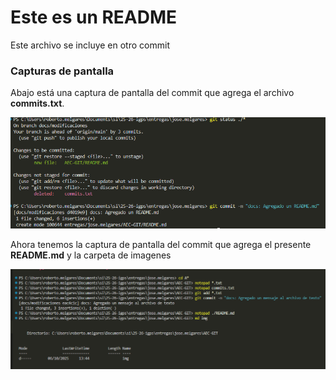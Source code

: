 # Este es un README

Este archivo se incluye en otro commit 

### Capturas de pantalla
Abajo está una captura de pantalla del commit que agrega el archivo **commits.txt**.

![Commit del archivo commits.txt](./img/captura1.png)

Ahora tenemos la captura de pantalla del commit que agrega el presente **README.md** y la carpeta de imagenes

![Commit del archivo README.md](./img/captura2.png)
